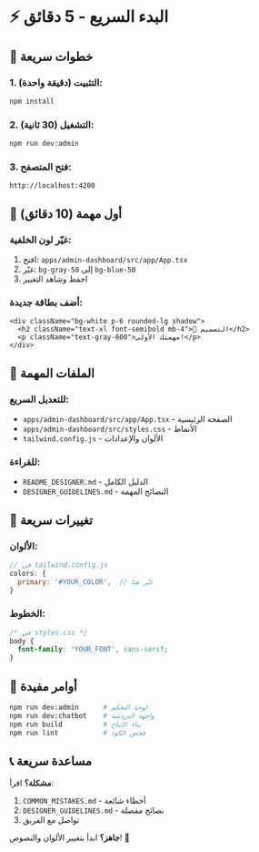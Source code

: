 # ⚡ البدء السريع - 5 دقائق

## 🚀 خطوات سريعة

### 1. التثبيت (دقيقة واحدة):
```bash
npm install
```

### 2. التشغيل (30 ثانية):
```bash
npm run dev:admin
```

### 3. فتح المتصفح:
```
http://localhost:4200
```

## 🎯 أول مهمة (10 دقائق)

### غيّر لون الخلفية:
1. افتح: `apps/admin-dashboard/src/app/App.tsx`
2. غيّر: `bg-gray-50` إلى `bg-blue-50`
3. احفظ وشاهد التغيير

### أضف بطاقة جديدة:
```tsx
<div className="bg-white p-6 rounded-lg shadow">
  <h2 className="text-xl font-semibold mb-4">🎨 التصميم</h2>
  <p className="text-gray-600">مهمتك الأولى!</p>
</div>
```

## 📁 الملفات المهمة

### للتعديل السريع:
- `apps/admin-dashboard/src/app/App.tsx` - الصفحة الرئيسية
- `apps/admin-dashboard/src/styles.css` - الأنماط
- `tailwind.config.js` - الألوان والإعدادات

### للقراءة:
- `README_DESIGNER.md` - الدليل الكامل
- `DESIGNER_GUIDELINES.md` - النصائح المهمة

## 🎨 تغييرات سريعة

### الألوان:
```js
// في tailwind.config.js
colors: {
  primary: '#YOUR_COLOR',  // غيّر هنا
}
```

### الخطوط:
```css
/* في styles.css */
body {
  font-family: 'YOUR_FONT', sans-serif;
}
```

## 🔧 أوامر مفيدة

```bash
npm run dev:admin      # لوحة التحكم
npm run dev:chatbot    # واجهة الدردشة
npm run build          # بناء الإنتاج
npm run lint           # فحص الكود
```

## 📞 مساعدة سريعة

**مشكلة؟** اقرأ:
1. `COMMON_MISTAKES.md` - أخطاء شائعة
2. `DESIGNER_GUIDELINES.md` - نصائح مفصلة
3. تواصل مع الفريق

**جاهز؟** ابدأ بتغيير الألوان والنصوص! 🎨